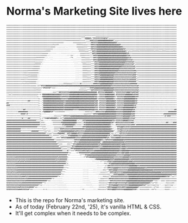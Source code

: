 # Norma's Marketing Site lives here

![Norma Logo](assets/normita.png)

- This is the repo for Norma's marketing site. 
- As of today (February 22nd, '25), it's vanilla HTML & CSS.
- It'll get complex when it needs to be complex.


